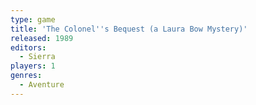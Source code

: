 ```yaml
---
type: game
title: 'The Colonel''s Bequest (a Laura Bow Mystery)'
released: 1989
editors: 
  - Sierra
players: 1
genres:
  - Aventure
---
```

